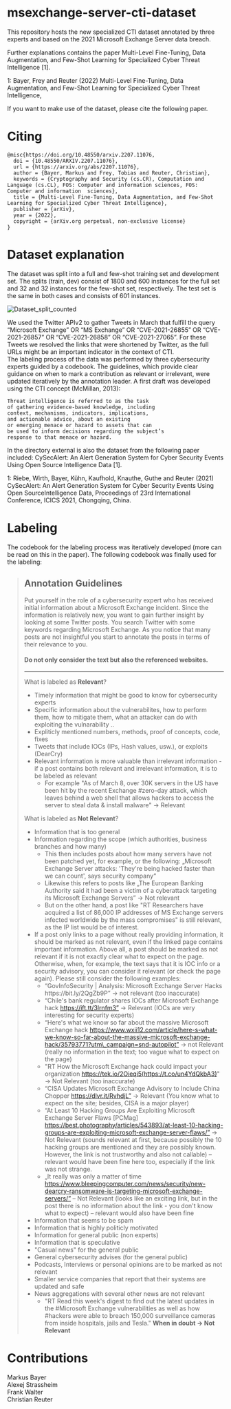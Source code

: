 # msexchange-server-cti-dataset

This repository hosts the new specialized CTI dataset annotated by three experts and based on the 2021 Microsoft Exchange Server data breach.

Further explanations contains the paper Multi-Level Fine-Tuning, Data Augmentation, and Few-Shot Learning for Specialized Cyber Threat Intelligence [1].

1: Bayer, Frey and Reuter (2022) Multi-Level Fine-Tuning, Data Augmentation, and Few-Shot Learning for Specialized Cyber Threat Intelligence,

If you want to make use of the dataset, please cite the following paper.

# Citing

```
@misc{https://doi.org/10.48550/arxiv.2207.11076,
  doi = {10.48550/ARXIV.2207.11076},
  url = {https://arxiv.org/abs/2207.11076},
  author = {Bayer, Markus and Frey, Tobias and Reuter, Christian},
  keywords = {Cryptography and Security (cs.CR), Computation and Language (cs.CL), FOS: Computer and information sciences, FOS: Computer and information  sciences},
  title = {Multi-Level Fine-Tuning, Data Augmentation, and Few-Shot Learning for Specialized Cyber Threat Intelligence},
  publisher = {arXiv},
  year = {2022},
  copyright = {arXiv.org perpetual, non-exclusive license}
}
```
# Dataset explanation
The dataset was split into a full and few-shot training set and development set. The splits (train, dev) consist of 1800 and 600 instances for the full set and 32 and 32 instances for the few-shot set, respectively. The test set is the same in both cases and consists of 601 instances.

![Dataset_split_counted](https://user-images.githubusercontent.com/47971884/229718175-c8a241c4-bb0c-4bf2-9434-8e155d006fbf.png)


We used the Twitter APIv2 to gather Tweets in March that fulfill the query “Microsoft Exchange” OR “MS Exchange” OR “CVE-2021-26855” OR “CVE- 2021-26857” OR “CVE-2021-26858” OR “CVE-2021-27065”. For these Tweets we resolved the links that were shortened by Twitter, as the full URLs might be an important indicator in the context of CTI.\
The labeling process of the data was performed by three cybersecurity experts guided by a codebook. The guidelines, which provide clear guidance on when to mark a contribution as relevant or irrelevant, were updated iteratively by the annotation leader. A first draft was developed using the CTI concept (McMillan, 2013):
```
Threat intelligence is referred to as the task
of gathering evidence-based knowledge, including
context, mechanisms, indicators, implications,
and actionable advice, about an existing
or emerging menace or hazard to assets that can
be used to inform decisions regarding the subject’s
response to that menace or hazard.
```

In the directory external is also the dataset from the following paper included: CySecAlert: An Alert Generation System for Cyber Security Events Using Open Source Intelligence Data [1].

1: Riebe, Wirth, Bayer, Kühn, Kaufhold, Knauthe, Guthe and Reuter (2021) CySecAlert: An Alert Generation System for Cyber Security Events Using Open SourceIntelligence Data, Proceedings of 23rd International Conference, ICICS 2021, Chongqing, China.

# Labeling

The codebook for the labeling process was iteratively developed (more can be read on this in the paper). The following codebook was finally used for the labeling:


> ## Annotation Guidelines
> Put yourself in the role of a cybersecurity expert who has received initial information about a Microsoft Exchange incident. Since the information is relatively new, you want to gain further insight by looking at some Twitter posts. You search Twitter with some keywords regarding Microsoft Exchange. As you notice that many posts are not insightful you start to annotate the posts in terms of their relevance to you.
> #### Do not only consider the text but also the referenced websites.
> - - -
> What is labeled as **Relevant**?
> * Timely information that might be good to know for cybersecurity experts
> * Specific information about the vulnerabilites, how to perform them, how to mitigate them, what an attacker can do with exploiting the vulnarability ..
> * Expliticly mentioned numbers, methods, proof of concepts, code, fixes
> * Tweets that include IOCs (IPs, Hash values, usw.), or exploits (DearCry)
> * Relevant information is more valuable than irrelevant information - if a post contains both relevant and irrelevant information, it is to be labeled as relevant
>     * For example "As of March 8, over 30K servers in the US have been hit by the recent Exchange #zero-day attack, which leaves behind a web shell that allows hackers to access the server to steal data & install malware" -> Relevant
>     
> What is labeled as **Not Relevant**?
> * Information that is too general
> * Information regarding the scope (which authorities, business branches and how many)
>     * This then includes posts about how many servers have not been patched yet, for example, or the following: „Microsoft Exchange Server attacks: 'They're being hacked faster than we can count', says security company“
>     * Likewise this refers to posts like „The European Banking Authority said it had been a victim of a cyberattack targeting its Microsoft Exchange Servers” -> Not relevant
>     * But on the other hand, a post like "RT Researchers have acquired a list of 86,000 IP addresses of MS Exchange servers infected worldwide by the mass compromises" is still relevant, as the IP list would be of interest.
> * If a post only links to a page without really providing information, it should be marked as not relevant, even if the linked page contains important information. Above all, a post should be marked as not relevant if it is not exactly clear what to expect on the page. Otherwise, when, for example, the text says that it is IOC info or a security advisory, you can consider it relevant (or check the page again). Please still consider the following examples:
>     * “GovInfoSecurity \| Analysis: Microsoft Exchange Server Hacks https://bit\.ly/2QgZb9P” \-\> not relevant \(too inaccurate\)
>     * “Chile's bank regulator shares IOCs after Microsoft Exchange hack https://ift.tt/3lrnfm3” -> Relevant (IOCs are very interesting for security experts)
>     * “Here's what we know so far about the massive Microsoft Exchange hack https://www.wxii12.com/article/here-s-what-we-know-so-far-about-the-massive-microsoft-exchange-hack/35793771?utm\_campaign=snd-autopilot” -> not Relevant (really no information in the text; too vague what to expect on the page)
>     * "RT How the Microsoft Exchange hack could impact your organization https://tek.io/2Oieqi5(https://t.co/un4YdQkbA3)" -> Not Relevant (too inaccurate)
>     * “CISA Updates Microsoft Exchange Advisory to Include China Chopper https://dlvr.it/RvhdjL” -> Relevant (You know what to expect on the site; besides, CISA is a major player)
>     * “At Least 10 Hacking Groups Are Exploiting Microsoft Exchange Server Flaws [PCMag] https://best.photography/articles/543893/at-least-10-hacking-groups-are-exploiting-microsoft-exchange-server-flaws/” -> Not Relevant (sounds relevant at first, because possibly the 10 hacking groups are mentioned and they are possibly known. However, the link is not trustworthy and also not callable) – relevant would have been fine here too, especially if the link was not strange.
>     * „It really was only a matter of time https://www.bleepingcomputer.com/news/security/new-dearcry-ransomware-is-targeting-microsoft-exchange-servers/” – Not Relevant (looks like an exciting link, but in the post there is no information about the link - you don't know what to expect) – relevant would also have been fine
> * Information that seems to be spam
> * Information that is highly politicly motivated
> * Information for general public (non experts)
> * Information that is speculative
> * "Casual news" for the general public
> * General cybersecurity advises (for the general public)
> * Podcasts, Interviews or personal opinions are to be marked as not relevant
> * Smaller service companies that report that their systems are updated and safe
> * News aggregations with several other news are not relevant
>     * "RT Read this week's digest to find out the latest updates in the #Microsoft Exchange vulnerabilities as well as how #hackers were able to breach 150,000 surveillance cameras from inside hospitals, jails and Tesla."
> **When in doubt -> Not Relevant**


# Contributions

Markus Bayer \
Alexej Strassheim \
Frank Walter \
Christian Reuter
